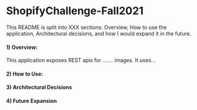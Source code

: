 # ShopifyChallenge-Fall2021
This README is split into XXX sections: Overview, How to use the application, Architectural decisions, and how I would expand it in the future. 


#### 1) Overview: 
This application exposes REST apis for ....... images. 
It uses... 

#### 2) How to Use: 

#### 3) Architectural Decisions

#### 4) Future Expansion


